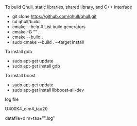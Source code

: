   To build Qhull, static libraries, shared library, and C++ interface
  - git clone https://github.com/qhull/qhull.git
  - cd qhull/build
  - cmake --help  # List build generators
  - cmake -G "<generator>" ..   
  - cmake --build .
  - sudo cmake --build . --target install
  
  
  To install gdb
  - sudo apt-get update
  - sudo apt-get install gdb
  
  To install boost
  - sudo apt-get update
  - sudo apt-get install libboost-all-dev
  
  
  log file
  
  U400K4_dim4_tau20
  
  datafile+dim+tau+"".log"
